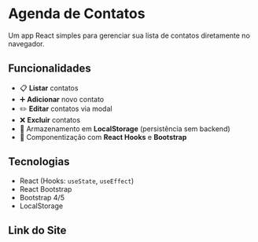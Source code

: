 # Agenda de Contatos
 
Um app React simples para gerenciar sua lista de contatos diretamente no navegador.
 
## Funcionalidades
 
- 📋 **Listar** contatos  
- ➕ **Adicionar** novo contato  
- ✏️ **Editar** contatos via modal  
- ❌ **Excluir** contatos  
- 💾 Armazenamento em **LocalStorage** (persistência sem backend)  
- 🧩 Componentização com **React Hooks** e **Bootstrap**
 
## Tecnologias
 
- React (Hooks: `useState`, `useEffect`)  
- React Bootstrap  
- Bootstrap 4/5  
- LocalStorage  
 
## Link do Site